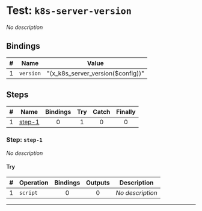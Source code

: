 # Test: `k8s-server-version`

*No description*

## Bindings

| # | Name | Value |
|:-:|---|---|
| 1 | `version` | "(x_k8s_server_version($config))" |

## Steps

| # | Name | Bindings | Try | Catch | Finally |
|:-:|---|:-:|:-:|:-:|:-:|
| 1 | [step-1](#step-step-1) | 0 | 1 | 0 | 0 |

### Step: `step-1`

*No description*

#### Try

| # | Operation | Bindings | Outputs | Description |
|:-:|---|:-:|:-:|---|
| 1 | `script` | 0 | 0 | *No description* |

---

